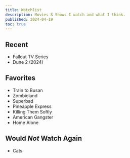 ```yaml
---
title: Watchlist
description: Movies & Shows I watch and what I think.
published: 2024-04-19
toc: true
---
```


## Recent
- Fallout TV Series
- Dune 2 (2024)

## Favorites
- Train to Busan
- Zombieland
- Superbad
- Pineapple Express
- Killing Them Softly
- American Gangster
- Home Alone

## Would <i> Not </i> Watch Again
- Cats